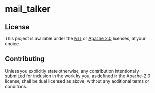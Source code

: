 # mail_talker

## License
This project is available under the [MIT](LICENSE-MIT) or [Apache 2.0](LICENSE-APACHE) licenses, at your choice.

## Contributing
Unless you explicitly state otherwise, any contribution intentionally submitted for inclusion in the work by you, as defined in the Apache-2.0 license, shall be dual licensed as above, without any additional terms or conditions.
